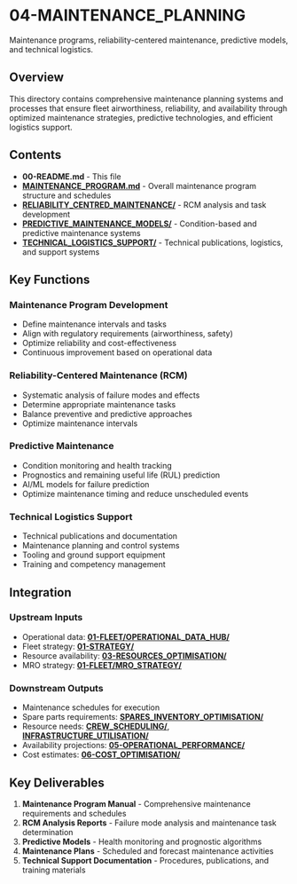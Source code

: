 # 04-MAINTENANCE_PLANNING

Maintenance programs, reliability-centered maintenance, predictive models, and technical logistics.

## Overview

This directory contains comprehensive maintenance planning systems and processes that ensure fleet airworthiness, reliability, and availability through optimized maintenance strategies, predictive technologies, and efficient logistics support.

## Contents

- **00-README.md** - This file
- **[MAINTENANCE_PROGRAM.md](MAINTENANCE_PROGRAM.md)** - Overall maintenance program structure and schedules
- **[RELIABILITY_CENTRED_MAINTENANCE/](RELIABILITY_CENTRED_MAINTENANCE/)** - RCM analysis and task development
- **[PREDICTIVE_MAINTENANCE_MODELS/](PREDICTIVE_MAINTENANCE_MODELS/)** - Condition-based and predictive maintenance systems
- **[TECHNICAL_LOGISTICS_SUPPORT/](TECHNICAL_LOGISTICS_SUPPORT/)** - Technical publications, logistics, and support systems

## Key Functions

### Maintenance Program Development
- Define maintenance intervals and tasks
- Align with regulatory requirements (airworthiness, safety)
- Optimize reliability and cost-effectiveness
- Continuous improvement based on operational data

### Reliability-Centered Maintenance (RCM)
- Systematic analysis of failure modes and effects
- Determine appropriate maintenance tasks
- Balance preventive and predictive approaches
- Optimize maintenance intervals

### Predictive Maintenance
- Condition monitoring and health tracking
- Prognostics and remaining useful life (RUL) prediction
- AI/ML models for failure prediction
- Optimize maintenance timing and reduce unscheduled events

### Technical Logistics Support
- Technical publications and documentation
- Maintenance planning and control systems
- Tooling and ground support equipment
- Training and competency management

## Integration

### Upstream Inputs
- Operational data: **[01-FLEET/OPERATIONAL_DATA_HUB/](../../OPERATIONAL_DATA_HUB/)**
- Fleet strategy: **[01-STRATEGY/](../01-STRATEGY/)**
- Resource availability: **[03-RESOURCES_OPTIMISATION/](../03-RESOURCES_OPTIMISATION/)**
- MRO strategy: **[01-FLEET/MRO_STRATEGY/](../../MRO_STRATEGY/)**

### Downstream Outputs
- Maintenance schedules for execution
- Spare parts requirements: **[SPARES_INVENTORY_OPTIMISATION/](../03-RESOURCES_OPTIMISATION/SPARES_INVENTORY_OPTIMISATION/)**
- Resource needs: **[CREW_SCHEDULING/](../03-RESOURCES_OPTIMISATION/CREW_SCHEDULING/)**, **[INFRASTRUCTURE_UTILISATION/](../03-RESOURCES_OPTIMISATION/INFRASTRUCTURE_UTILISATION/)**
- Availability projections: **[05-OPERATIONAL_PERFORMANCE/](../05-OPERATIONAL_PERFORMANCE/)**
- Cost estimates: **[06-COST_OPTIMISATION/](../06-COST_OPTIMISATION/)**

## Key Deliverables

1. **Maintenance Program Manual** - Comprehensive maintenance requirements and schedules
2. **RCM Analysis Reports** - Failure mode analysis and maintenance task determination
3. **Predictive Models** - Health monitoring and prognostic algorithms
4. **Maintenance Plans** - Scheduled and forecast maintenance activities
5. **Technical Support Documentation** - Procedures, publications, and training materials
